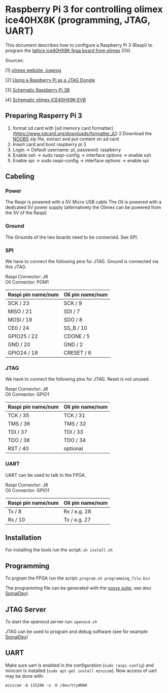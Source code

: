 # Raspberry Pi 3 for controlling olimex ice40HX8K (programming, JTAG, UART)

This document describes how to configure a Raspberry Pi 3 (Raspi) to program the [lattice ice40HX8K fpga board from olimex](https://www.olimex.com/Products/FPGA/iCE40/iCE40HX8K-EVB/open-source-hardware) (Oli).

Sources:

[1] [olimex webiste, iceprog](https://www.olimex.com/wiki/ICE40HX1K-EVB#Iceprog_with_Raspberry_PI)

[2] [Using a Raspberry Pi as a JTAG Dongle](https://github.com/synthetos/PiOCD/wiki/Using-a-Raspberry-Pi-as-a-JTAG-Dongle)

[3] [Schematic Raspberry Pi 3B](https://www.raspberrypi.org/documentation/hardware/raspberrypi/schematics/rpi_SCH_3b_1p2_reduced.pdf)

[4] [Schematic olimex iCE40HX9K-EVB](https://github.com/OLIMEX/iCE40HX8K-EVB/blob/master/HARDWARE/REV-B/iCE40HX8K-EVB_Rev_B.pdf)

## Preparing Rasperry Pi 3

1. format sd card with [sd memory card formatter] (https://www.sdcard.org/downloads/formatter_4/)
2.Download the [NOOBS](https://www.raspberrypi.org/downloads/noobs/) zip file, extract and put content on sd card
3. Insert card and boot raspberry pi 3
4. Login -> Default username: pi, password: raspberry
5. Enable ssh -> sudo raspi-config -> interface options -> enable ssh
6. Enable spi -> sudo raspi-config -> interface options -> enable spi

## Cabeling

### Power

The Raspi is powered with a 5V Micro USB cable
The Oli is powered with a dedicated 5V power supply
(alternatively the Olimex can be powered from the 5V of the Raspi)

### Ground

The Grounds of the two boards need to be connected. See SPI.

### SPI

We have to connect the following pins for JTAG. Ground is connected via this JTAG.

Raspi Connector: J8\
Oli Connector: PGM1

| Raspi pin name/num  | Oli pin name/num |
| ------------------- | -----------------|
| SCK / 23            | SCK / 9          |
| MISO / 21           | SDI / 7          |
| MOSI / 19           | SDO / 8          |
| CE0 / 24            | SS_B / 10        |
| GPIO25 / 22         | CDONE / 5        |
| GND / 20            | GND / 2          |
| GPIO24 / 18         | CRESET / 6       |

### JTAG

We have to connect the following pins for JTAG. Reset is not unused.

Raspi Connector: J8\
Oli Connector: GPIO1

| Raspi pin name/num  | Oli pin name/num    |
| ------------------- | ------------------- |
| TCK / 35            | TCK / 31            |
| TMS / 36            | TMS / 32            |
| TDI / 37            | TDI / 33            |
| TDO / 38            | TDO / 34            |
| RST / 40            | optional            |

### UART

UART can be used to talk to the FPGA.

Raspi Connector: J8\
Oli Connector: GPIO1

| Raspi pin name/num  | Oli pin name/num    |
| ------------------- | ------------------- |
| Tx / 8              | Rx / e.g. 28        |
| Rx / 10             | Tx / e.g. 27        |


## Installation

For installing the tools run the script:
```sh install.sh```

## Programming

To prgram the FPGA run the script:
```program.sh programming_file.bin```

The programming file can be generated with the [yosys suite](http://www.clifford.at/yosys/), see also [SpinalDev](https://github.com/plex1/SpinalDev)).

## JTAG Server

To start the openocd server run:
```openocd.sh```

JTAG can be used to program and debug software (see for example [SpinalDev](https://github.com/plex1/SpinalDev))

## UART

Make sure uart is enabled in the configuration (```sudo raspi-config```) and mincom is installed (```sudo apt-get install minicom```). Now access of uart may be done with:
```
minicom -b 115200 -o -D /dev/ttyAMA0
```
